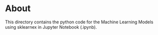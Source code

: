 # About
This directory contains the python code for the Machine Learning Models using sklearnex in Jupyter Notebook (.ipynb).
